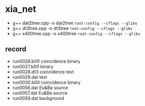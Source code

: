 # xia_net

+ g++ dat2tree.cpp -o dat2tree `root-config --cflags --glibs`
+ g++ dt3tree.cpp -o dt3tree `root-config --cflags --glibs`
+ g++ x400tree.cpp -o x400tree `root-config --cflags --glibs` 

## record
+ run0026.b00 coincidence binary
+ run0027.b00 binary
+ run0028.dt3 coincidence text
+ run0029.dat text
+ run0030.b00 coincidence binary
+ run0056.dat Eu&Ba source
+ run0057.dat Eu&Ba source
+ run0059.dat background
